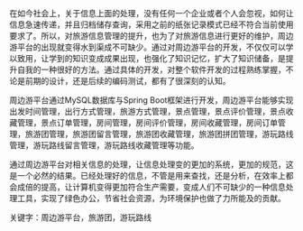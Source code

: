 在如今社会上，关于信息上面的处理，没有任何一个企业或者个人会忽视，如何让信息急速传递，并且归档储存查询，采用之前的纸张记录模式已经不符合当前使用要求了。所以，对旅游信息管理的提升，也为了对旅游信息进行更好的维护，周边游平台的出现就变得水到渠成不可缺少。通过对周边游平台的开发，不仅仅可以学以致用，让学到的知识变成成果出现，也强化了知识记忆，扩大了知识储备，是提升自我的一种很好的方法。通过具体的开发，对整个软件开发的过程熟练掌握，不论是前期的设计，还是后续的编码测试，都有了很深刻的认知。

周边游平台通过MySQL数据库与Spring Boot框架进行开发，周边游平台能够实现出发时间管理，出行方式管理，旅游方式管理，景点管理，景点评价管理，景点收藏管理，景点订单管理，房间管理，房间评价管理，房间收藏管理，房间订单管理，旅游团管理，旅游团留言管理，旅游团收藏管理，旅游团拼团管理，游玩路线管理，游玩路线留言管理，游玩路线收藏管理等功能。

通过周边游平台对相关信息的处理，让信息处理变的更加的系统，更加的规范，这是一个必然的结果。已经处理好的信息，不管是用来查找，还是分析，在效率上都会成倍的提高，让计算机变得更加符合生产需要，变成人们不可缺少的一种信息处理工具，实现了绿色办公，节省社会资源，为环境保护也做了力所能及的贡献。

关键字：周边游平台，旅游团，游玩路线
